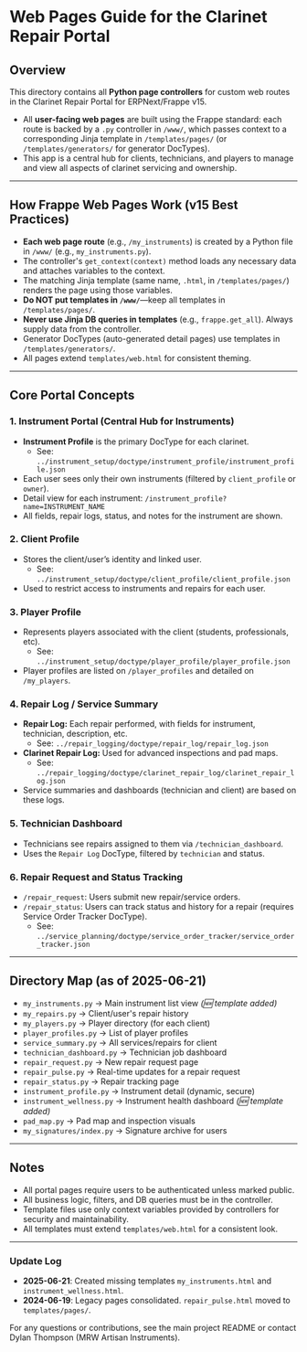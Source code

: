 # Web Pages Guide for the Clarinet Repair Portal

## Overview
This directory contains all **Python page controllers** for custom web routes in the Clarinet Repair Portal for ERPNext/Frappe v15.

- All **user-facing web pages** are built using the Frappe standard: each route is backed by a `.py` controller in `/www/`, which passes context to a corresponding Jinja template in `/templates/pages/` (or `/templates/generators/` for generator DocTypes).
- This app is a central hub for clients, technicians, and players to manage and view all aspects of clarinet servicing and ownership.

---

## How Frappe Web Pages Work (v15 Best Practices)

- **Each web page route** (e.g., `/my_instruments`) is created by a Python file in `/www/` (e.g., `my_instruments.py`).
- The controller's `get_context(context)` method loads any necessary data and attaches variables to the context.
- The matching Jinja template (same name, `.html`, in `/templates/pages/`) renders the page using those variables.
- **Do NOT put templates in `/www/`**—keep all templates in `/templates/pages/`.
- **Never use Jinja DB queries in templates** (e.g., `frappe.get_all`). Always supply data from the controller.
- Generator DocTypes (auto-generated detail pages) use templates in `/templates/generators/`.
- All pages extend `templates/web.html` for consistent theming.

---

## Core Portal Concepts

### 1. **Instrument Portal (Central Hub for Instruments)**
- **Instrument Profile** is the primary DocType for each clarinet.
  - See: `../instrument_setup/doctype/instrument_profile/instrument_profile.json`
- Each user sees only their own instruments (filtered by `client_profile` or `owner`).
- Detail view for each instrument: `/instrument_profile?name=INSTRUMENT_NAME`
- All fields, repair logs, status, and notes for the instrument are shown.

### 2. **Client Profile**
- Stores the client/user’s identity and linked user.
  - See: `../instrument_setup/doctype/client_profile/client_profile.json`
- Used to restrict access to instruments and repairs for each user.

### 3. **Player Profile**
- Represents players associated with the client (students, professionals, etc).
  - See: `../instrument_setup/doctype/player_profile/player_profile.json`
- Player profiles are listed on `/player_profiles` and detailed on `/my_players`.

### 4. **Repair Log / Service Summary**
- **Repair Log:** Each repair performed, with fields for instrument, technician, description, etc.
  - See: `../repair_logging/doctype/repair_log/repair_log.json`
- **Clarinet Repair Log:** Used for advanced inspections and pad maps.
  - See: `../repair_logging/doctype/clarinet_repair_log/clarinet_repair_log.json`
- Service summaries and dashboards (technician and client) are based on these logs.

### 5. **Technician Dashboard**
- Technicians see repairs assigned to them via `/technician_dashboard`.
- Uses the `Repair Log` DocType, filtered by `technician` and status.

### 6. **Repair Request and Status Tracking**
- `/repair_request`: Users submit new repair/service orders.
- `/repair_status`: Users can track status and history for a repair (requires Service Order Tracker DocType).
  - See: `../service_planning/doctype/service_order_tracker/service_order_tracker.json`

---

## Directory Map (as of 2025-06-21)

- `my_instruments.py`         →  Main instrument list view *(🆕 template added)*
- `my_repairs.py`             →  Client/user's repair history
- `my_players.py`             →  Player directory (for each client)
- `player_profiles.py`        →  List of player profiles
- `service_summary.py`        →  All services/repairs for client
- `technician_dashboard.py`   →  Technician job dashboard
- `repair_request.py`         →  New repair request page
- `repair_pulse.py`           →  Real-time updates for a repair request
- `repair_status.py`          →  Repair tracking page
- `instrument_profile.py`     →  Instrument detail (dynamic, secure)
- `instrument_wellness.py`    →  Instrument health dashboard *(🆕 template added)*
- `pad_map.py`                →  Pad map and inspection visuals
- `my_signatures/index.py`    →  Signature archive for users

---

## Notes
- All portal pages require users to be authenticated unless marked public.
- All business logic, filters, and DB queries must be in the controller.
- Template files use only context variables provided by controllers for security and maintainability.
- All templates must extend `templates/web.html` for a consistent look.

---

### Update Log
- **2025-06-21**: Created missing templates `my_instruments.html` and `instrument_wellness.html`.
- **2024-06-19**: Legacy pages consolidated. `repair_pulse.html` moved to `templates/pages/`.

For any questions or contributions, see the main project README or contact Dylan Thompson (MRW Artisan Instruments).
